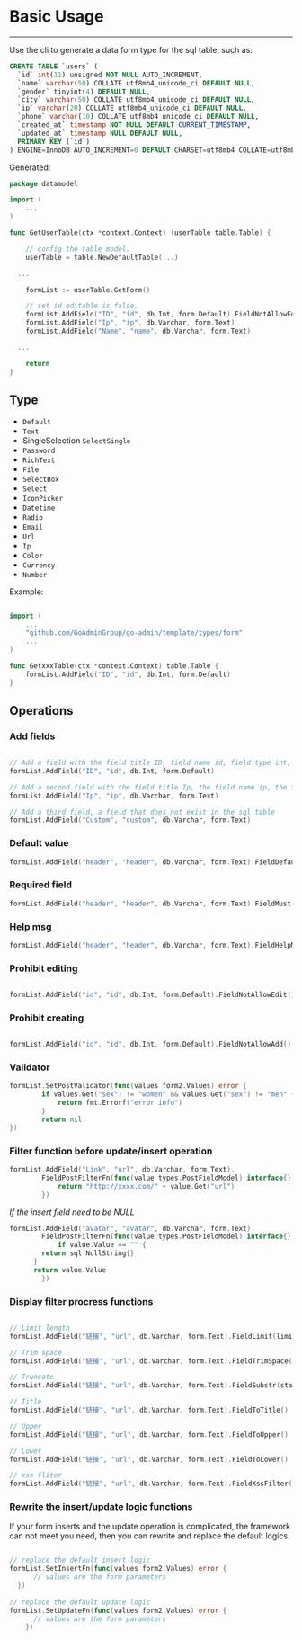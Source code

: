 # Basic Usage
---

Use the cli to generate a data form type for the sql table, such as:

```sql
CREATE TABLE `users` (
  `id` int(11) unsigned NOT NULL AUTO_INCREMENT,
  `name` varchar(50) COLLATE utf8mb4_unicode_ci DEFAULT NULL,
  `gender` tinyint(4) DEFAULT NULL,
  `city` varchar(50) COLLATE utf8mb4_unicode_ci DEFAULT NULL,
  `ip` varchar(20) COLLATE utf8mb4_unicode_ci DEFAULT NULL,
  `phone` varchar(10) COLLATE utf8mb4_unicode_ci DEFAULT NULL,
  `created_at` timestamp NOT NULL DEFAULT CURRENT_TIMESTAMP,
  `updated_at` timestamp NULL DEFAULT NULL,
  PRIMARY KEY (`id`)
) ENGINE=InnoDB AUTO_INCREMENT=0 DEFAULT CHARSET=utf8mb4 COLLATE=utf8mb4_unicode_ci;
```

Generated:

```go
package datamodel

import (
	...
)

func GetUserTable(ctx *context.Context) (userTable table.Table) {

	// config the table model.
	userTable = table.NewDefaultTable(...)

  ...

	formList := userTable.GetForm()

	// set id editable is false.
	formList.AddField("ID", "id", db.Int, form.Default).FieldNotAllowEdit()
	formList.AddField("Ip", "ip", db.Varchar, form.Text)
	formList.AddField("Name", "name", db.Varchar, form.Text)

  ...

	return
}
```


## Type

- ```Default```
- ```Text```
- SingleSelection ```SelectSingle```
- ```Password```
- ```RichText```
- ```File```
- ```SelectBox```
- ```Select```
- ```IconPicker```
- ```Datetime```
- ```Radio```
- ```Email```
- ```Url```
- ```Ip```
- ```Color```
- ```Currency```
- ```Number```

Example:

```go

import (
    ...
    "github.com/GoAdminGroup/go-admin/template/types/form"  
    ...
)

func GetxxxTable(ctx *context.Context) table.Table {
    formList.AddField("ID", "id", db.Int, form.Default)
}

```

## Operations

### Add fields

```go

// Add a field with the field title ID, field name id, field type int, form type Default
formList.AddField("ID", "id", db.Int, form.Default)

// Add a second field with the field title Ip, the field name ip, the field type varchar, and the form type Text
formList.AddField("Ip", "ip", db.Varchar, form.Text)

// Add a third field, a field that does not exist in the sql table
formList.AddField("Custom", "custom", db.Varchar, form.Text)

```

### Default value

```go
formList.AddField("header", "header", db.Varchar, form.Text).FieldDefault("header")
```

### Required field

```go
formList.AddField("header", "header", db.Varchar, form.Text).FieldMust()
```

### Help msg

```go
formList.AddField("header", "header", db.Varchar, form.Text).FieldHelpMsg("length should be more than 5")
```

### Prohibit editing

```go

formList.AddField("id", "id", db.Int, form.Default).FieldNotAllowEdit()

```

### Prohibit creating

```go

formList.AddField("id", "id", db.Int, form.Default).FieldNotAllowAdd()

```

### Validator

```go
formList.SetPostValidator(func(values form2.Values) error {
		if values.Get("sex") != "women" && values.Get("sex") != "men" {
			return fmt.Errorf("error info")
		}
		return nil
})
```

### Filter function before update/insert operation

```go
formList.AddField("Link", "url", db.Varchar, form.Text).
		FieldPostFilterFn(func(value types.PostFieldModel) interface{} {
			return "http://xxxx.com/" + value.Get("url")
		})
```

*If the insert field need to be NULL*

```go
formList.AddField("avatar", "avatar", db.Varchar, form.Text).
		FieldPostFilterFn(func(value types.PostFieldModel) interface{} {
			if value.Value == "" {
        return sql.NullString{}
      }
      return value.Value
		})
```

### Display filter procress functions

```go

// Limit length
formList.AddField("链接", "url", db.Varchar, form.Text).FieldLimit(limit int)

// Trim space
formList.AddField("链接", "url", db.Varchar, form.Text).FieldTrimSpace()

// Truncate
formList.AddField("链接", "url", db.Varchar, form.Text).FieldSubstr(start int, end int)

// Title
formList.AddField("链接", "url", db.Varchar, form.Text).FieldToTitle()

// Upper
formList.AddField("链接", "url", db.Varchar, form.Text).FieldToUpper()

// Lower
formList.AddField("链接", "url", db.Varchar, form.Text).FieldToLower()

// xss fliter
formList.AddField("链接", "url", db.Varchar, form.Text).FieldXssFilter()

```

### Rewrite the insert/update logic functions

If your form inserts and the update operation is complicated, the framework can not meet you need, then you can rewrite and replace the default logics.

```go

// replace the default insert logic
formList.SetInsertFn(func(values form2.Values) error {
      // values are the form parameters
  })
  
// replace the default update logic
formList.SetUpdateFn(func(values form2.Values) error {
      // values are the form parameters
	})  
```